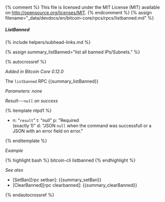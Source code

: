 {% comment %}
This file is licensed under the MIT License (MIT) available on
http://opensource.org/licenses/MIT.
{% endcomment %}
{% assign filename="_data/devdocs/en/bitcoin-core/rpcs/rpcs/listbanned.md" %}

##### ListBanned
{% include helpers/subhead-links.md %}

{% assign summary_listBanned="list all banned IPs/Subnets." %}

{% autocrossref %}

*Added in Bitcoin Core 0.12.0*

The `listbanned` RPC {{summary_listBanned}}

*Parameters: none*

*Result---`null` on success*

{% itemplate ntpd1 %}
- n: "`result`"
  t: "null"
  p: "Required<br>(exactly 1)"
  d: "JSON `null` when the command was successfull or a JSON with an error field on error."

{% enditemplate %}

*Example*

{% highlight bash %}
bitcoin-cli listbanned
{% endhighlight %}

*See also*

* [SetBan][rpc setban]: {{summary_setBan}}
* [ClearBanned][rpc clearbanned]: {{summary_clearBanned}}

{% endautocrossref %}
